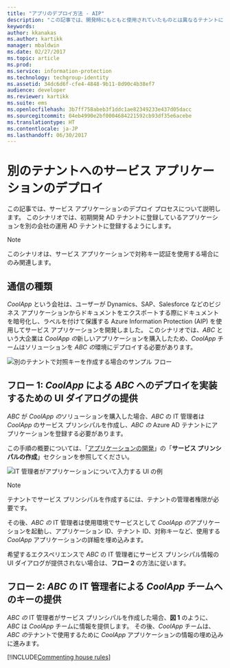 ```yaml
---
title: "アプリのデプロイ方法 - AIP"
description: "この記事では、開発時にもともと使用されていたものとは異なるテナントにサービス アプリケーションをデプロイするプロセスについて説明します。"
keywords: 
author: kkanakas
ms.author: kartikk
manager: mbaldwin
ms.date: 02/27/2017
ms.topic: article
ms.prod: 
ms.service: information-protection
ms.technology: techgroup-identity
ms.assetid: 34dc6d6f-cfe4-4848-9b11-8d90c4b38ef7
audience: developer
ms.reviewer: kartikk
ms.suite: ems
ms.openlocfilehash: 3b7ff758abeb3f1ddc1ae82349233e437d05dacc
ms.sourcegitcommit: 04eb4990e2bf0004684221592cb93df35e6acebe
ms.translationtype: HT
ms.contentlocale: ja-JP
ms.lasthandoff: 06/30/2017
---
```

# <a name="deploying-a-service-application-into-a-different-tenant"></a>別のテナントへのサービス アプリケーションのデプロイ

この記事では、サービス アプリケーションのデプロイ プロセスについて説明します。 このシナリオでは、初期開発 AD テナントに登録しているアプリケーションを別の会社の運用 AD テナントに登録するようにします。

> [!Note]
> このシナリオは、サービス アプリケーションで対称キー認証を使用する場合にのみ関連します。

## <a name="scenario"></a>通信の種類
*CoolApp* という会社は、ユーザーが Dynamics、SAP、Salesforce などのビジネス アプリケーションからドキュメントをエクスポートする際にドキュメントを暗号化し、ラベルを付けて保護する Azure Information Protection (AIP) を使用してサービス アプリケーションを開発しました。 このシナリオでは、*ABC* という大企業は *CoolApp の*新しいアプリケーションを購入したため、*CoolApp* チームはソリューションを *ABC の*環境にデプロイする必要があります。 

![別のテナントで対照キーを作成する場合のサンプル フロー](../media/develop/service-app-provision.jpg)

## <a name="flow-1-coolapp-provides-a-ui-dialog-to-abc-to-implement-the-deployment"></a>フロー 1: *CoolApp* による *ABC* へのデプロイを実装するための UI ダイアログの提供

*ABC* が *CoolApp の*ソリューションを購入した場合、*ABC* の IT 管理者は *CoolApp* のサービス プリンシパルを作成し、*ABC の* Azure AD テナントにアプリケーションを登録する必要があります。 

この手順の概要については、「[アプリケーションの開発](developing-your-application.md)」の「**サービス プリンシパルの作成**」セクションを参照してください。

![IT 管理者がアプリケーションについて入力する UI の例](../media/develop/how-to-deploy-app-UI.png)

> [!Note]
> テナントでサービス プリンシパルを作成するには、テナントの管理者権限が必要です。

その後、*ABC の* IT 管理者は使用環境でサービスとして *CoolApp の*アプリケーションを起動し、アプリケーション ID、テナント ID、対称キーなど、使用する *CoolApp* アプリケーションの詳細を埋め込みます。

希望するエクスペリエンスで *ABC* の IT 管理者にサービス プリンシパル情報の UI ダイアログが提供されない場合は、**フロー 2** の方法に従います。

## <a name="flow-2-abc-it-administrator-provides-the-key-to-the-coolapp-team"></a>フロー 2: *ABC* の IT 管理者による *CoolApp* チームへのキーの提供

*ABC の* IT 管理者がサービス プリンシパルを作成した場合、**図 1** のように、*ABC* は *CoolApp* チームに情報を提供します。 その後、*CoolApp* チームは、*ABC の*テナントで使用するために *CoolApp* アプリケーションの情報の埋め込みに進みます。

[!INCLUDE[Commenting house rules](../includes/houserules.md)]